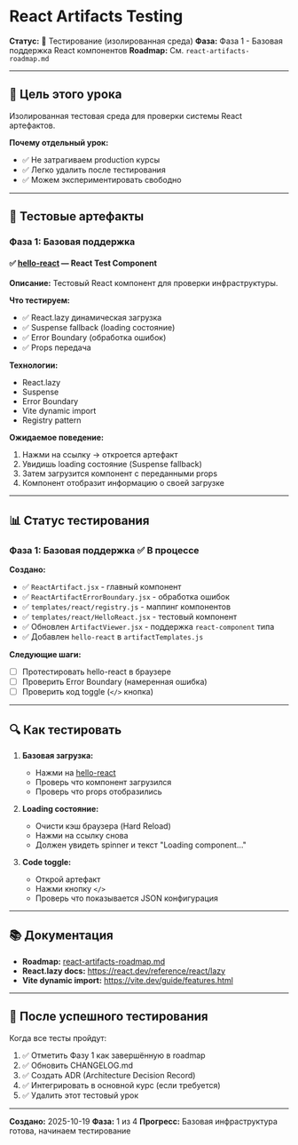 # React Artifacts Testing

**Статус:** 🧪 Тестирование (изолированная среда)
**Фаза:** Фаза 1 - Базовая поддержка React компонентов
**Roadmap:** См. `react-artifacts-roadmap.md`

---

## 🎯 Цель этого урока

Изолированная тестовая среда для проверки системы React артефактов.

**Почему отдельный урок:**
- ✅ Не затрагиваем production курсы
- ✅ Легко удалить после тестирования
- ✅ Можем экспериментировать свободно

---

## 🧪 Тестовые артефакты

### Фаза 1: Базовая поддержка

#### ✅ [hello-react](artifact:hello-react) — React Test Component

**Описание:** Тестовый React компонент для проверки инфраструктуры.

**Что тестируем:**
- ✅ React.lazy динамическая загрузка
- ✅ Suspense fallback (loading состояние)
- ✅ Error Boundary (обработка ошибок)
- ✅ Props передача

**Технологии:**
- React.lazy
- Suspense
- Error Boundary
- Vite dynamic import
- Registry pattern

**Ожидаемое поведение:**
1. Нажми на ссылку → откроется артефакт
2. Увидишь loading состояние (Suspense fallback)
3. Затем загрузится компонент с переданными props
4. Компонент отобразит информацию о своей загрузке

---

## 📊 Статус тестирования

### Фаза 1: Базовая поддержка ✅ В процессе

**Создано:**
- ✅ `ReactArtifact.jsx` - главный компонент
- ✅ `ReactArtifactErrorBoundary.jsx` - обработка ошибок
- ✅ `templates/react/registry.js` - маппинг компонентов
- ✅ `templates/react/HelloReact.jsx` - тестовый компонент
- ✅ Обновлен `ArtifactViewer.jsx` - поддержка `react-component` типа
- ✅ Добавлен `hello-react` в `artifactTemplates.js`

**Следующие шаги:**
- [ ] Протестировать hello-react в браузере
- [ ] Проверить Error Boundary (намеренная ошибка)
- [ ] Проверить код toggle (`</>` кнопка)

---

## 🔍 Как тестировать

1. **Базовая загрузка:**
   - Нажми на [hello-react](artifact:hello-react)
   - Проверь что компонент загрузился
   - Проверь что props отобразились

2. **Loading состояние:**
   - Очисти кэш браузера (Hard Reload)
   - Нажми на ссылку снова
   - Должен увидеть spinner и текст "Loading component..."

3. **Code toggle:**
   - Открой артефакт
   - Нажми кнопку `</>`
   - Проверь что показывается JSON конфигурация

---

## 📚 Документация

- **Roadmap:** [react-artifacts-roadmap.md](../../react-artifacts-roadmap.md)
- **React.lazy docs:** https://react.dev/reference/react/lazy
- **Vite dynamic import:** https://vite.dev/guide/features.html

---

## 🚀 После успешного тестирования

Когда все тесты пройдут:
1. ✅ Отметить Фазу 1 как завершённую в roadmap
2. ✅ Обновить CHANGELOG.md
3. ✅ Создать ADR (Architecture Decision Record)
4. ✅ Интегрировать в основной курс (если требуется)
5. ✅ Удалить этот тестовый урок

---

**Создано:** 2025-10-19
**Фаза:** 1 из 4
**Прогресс:** Базовая инфраструктура готова, начинаем тестирование
